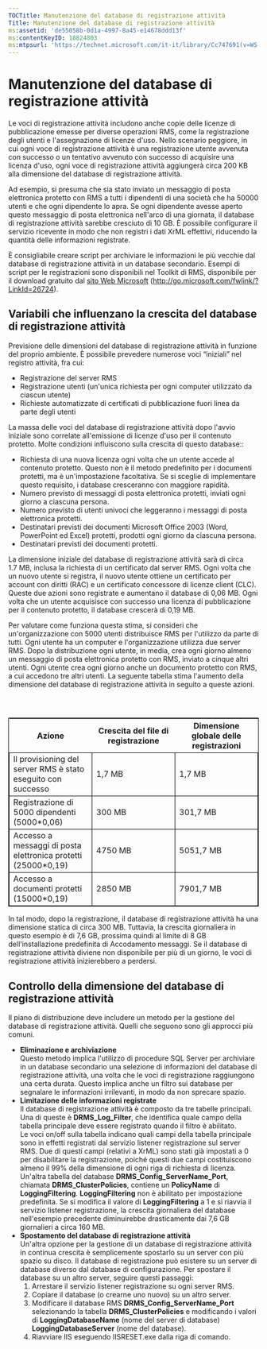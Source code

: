 ```yaml
---
TOCTitle: Manutenzione del database di registrazione attività
Title: Manutenzione del database di registrazione attività
ms:assetid: 'de55058b-0d1a-4997-8a45-e14678ddd13f'
ms:contentKeyID: 18824803
ms:mtpsurl: 'https://technet.microsoft.com/it-it/library/Cc747691(v=WS.10)'
---
```


Manutenzione del database di registrazione attività
===================================================

Le voci di registrazione attività includono anche copie delle licenze di pubblicazione emesse per diverse operazioni RMS, come la registrazione degli utenti e l'assegnazione di licenze d'uso. Nello scenario peggiore, in cui ogni voce di registrazione attività è una registrazione utente avvenuta con successo o un tentativo avvenuto con successo di acquisire una licenza d'uso, ogni voce di registrazione attività aggiungerà circa 200 KB alla dimensione del database di registrazione attività.

Ad esempio, si presuma che sia stato inviato un messaggio di posta elettronica protetto con RMS a tutti i dipendenti di una società che ha 50000 utenti e che ogni dipendente lo apra. Se ogni dipendente avesse aperto questo messaggio di posta elettronica nell'arco di una giornata, il database di registrazione attività sarebbe cresciuto di 10 GB. È possibile configurare il servizio ricevente in modo che non registri i dati XrML effettivi, riducendo la quantità delle informazioni registrate.

È consigliabile creare script per archiviare le informazioni le più vecchie dal database di registrazione attività in un database secondario. Esempi di script per le registrazioni sono disponibili nel Toolkit di RMS, disponibile per il download gratuito dal [sito Web Microsoft](http://go.microsoft.com/fwlink/?linkid=26724) (http://go.microsoft.com/fwlink/?LinkId=26724).

Variabili che influenzano la crescita del database di registrazione attività
----------------------------------------------------------------------------

Previsione delle dimensioni del database di registrazione attività in funzione del proprio ambiente. È possibile prevedere numerose voci “iniziali” nel registro attività, fra cui:

-   Registrazione del server RMS
-   Registrazione utenti (un'unica richiesta per ogni computer utilizzato da ciascun utente)
-   Richieste automatizzate di certificati di pubblicazione fuori linea da parte degli utenti

La massa delle voci del database di registrazione attività dopo l'avvio iniziale sono correlate all'emissione di licenze d'uso per il contenuto protetto. Molte condizioni influiscono sulla crescita di questo database::

-   Richiesta di una nuova licenza ogni volta che un utente accede al contenuto protetto. Questo non è il metodo predefinito per i documenti protetti, ma è un'impostazione facoltativa. Se si sceglie di implementare questo requisito, i database cresceranno con maggiore rapidità.
-   Numero previsto di messaggi di posta elettronica protetti, inviati ogni giorno a ciascuna persona.
-   Numero previsto di utenti univoci che leggeranno i messaggi di posta elettronica protetti.
-   Destinatari previsti dei documenti Microsoft Office 2003 (Word, PowerPoint ed Excel) protetti, prodotti ogni giorno da ciascuna persona.
-   Destinatari previsti dei documenti protetti.

La dimensione iniziale del database di registrazione attività sarà di circa 1.7 MB, inclusa la richiesta di un certificato dal server RMS. Ogni volta che un nuovo utente si registra, il nuovo utente ottiene un certificato per account con diritti (RAC) e un certificato concessore di licenze client (CLC). Queste due azioni sono registrate e aumentano il database di 0,06 MB. Ogni volta che un utente acquisisce con successo una licenza di pubblicazione per il contenuto protetto, il database crescerà di 0,19 MB.

Per valutare come funziona questa stima, si consideri che un'organizzazione con 5000 utenti distribuisce RMS per l'utilizzo da parte di tutti. Ogni utente ha un computer e l'organizzazione utilizza due server RMS. Dopo la distribuzione ogni utente, in media, crea ogni giorno almeno un messaggio di posta elettronica protetto con RMS, inviato a cinque altri utenti. Ogni utente crea ogni giorno anche un documento protetto con RMS, a cui accedono tre altri utenti. La seguente tabella stima l'aumento della dimensione del database di registrazione attività in seguito a queste azioni.

###  

 
<table style="border:1px solid black;">
<colgroup>
<col width="33%" />
<col width="33%" />
<col width="33%" />
</colgroup>
<thead>
<tr class="header">
<th>Azione</th>
<th>Crescita del file di registrazione</th>
<th>Dimensione globale delle registrazioni</th>
</tr>
</thead>
<tbody>
<tr class="odd">
<td style="border:1px solid black;">Il provisioning del server RMS è stato eseguito con successo</td>
<td style="border:1px solid black;">1,7 MB</td>
<td style="border:1px solid black;">1,7 MB</td>
</tr>
<tr class="even">
<td style="border:1px solid black;">Registrazione di 5000 dipendenti (5000*0,06)</td>
<td style="border:1px solid black;">300 MB</td>
<td style="border:1px solid black;">301,7 MB</td>
</tr>
<tr class="odd">
<td style="border:1px solid black;">Accesso a messaggi di posta elettronica protetti (25000*0,19)</td>
<td style="border:1px solid black;">4750 MB</td>
<td style="border:1px solid black;">5051,7 MB</td>
</tr>
<tr class="even">
<td style="border:1px solid black;">Accesso a documenti protetti (15000*0,19)</td>
<td style="border:1px solid black;">2850 MB</td>
<td style="border:1px solid black;">7901,7 MB</td>
</tr>
</tbody>
</table>
  
In tal modo, dopo la registrazione, il database di registrazione attività ha una dimensione statica di circa 300 MB. Tuttavia, la crescita giornaliera in questo esempio è di 7,6 GB, prossima quindi al limite di 8 GB dell'installazione predefinita di Accodamento messaggi. Se il database di registrazione attività diviene non disponibile per più di un giorno, le voci di registrazione attività inizierebbero a perdersi.
  
Controllo della dimensione del database di registrazione attività  
-----------------------------------------------------------------
  
Il piano di distribuzione deve includere un metodo per la gestione del database di registrazione attività. Quelli che seguono sono gli approcci più comuni.
  
-   **Eliminazione e archiviazione**  
    Questo metodo implica l'utilizzo di procedure SQL Server per archiviare in un database secondario una selezione di informazioni del database di registrazione attività, una volta che le voci di registrazione raggiungono una certa durata. Questo implica anche un filtro sui database per segnalare le informazioni irrilevanti, in modo da non sprecare spazio.  
-   **Limitazione delle informazioni registrate**  
    Il database di registrazione attività è composto da tre tabelle principali. Una di queste è **DRMS\_Log\_Filter**, che identifica quale campo della tabella principale deve essere registrato quando il filtro è abilitato.  
    Le voci on/off sulla tabella indicano quali campi della tabella principale sono in effetti registrati dal servizio listener registrazione sul server RMS. Due di questi campi (relativi a XrML) sono stati già impostati a 0 per disabilitare la registrazione, poiché questi due campi costituiscono almeno il 99% della dimensione di ogni riga di richiesta di licenza.  
    Un'altra tabella del database **DRMS\_Config\_ServerName\_Port**, chiamata **DRMS\_ClusterPolicies**, contiene un **PolicyName** di **LoggingFiltering**. **LoggingFiltering** non è abilitato per impostazione predefinita. Se si modifica il valore di **LoggingFiltering** a 1 e si riavvia il servizio listener registrazione, la crescita giornaliera del database nell'esempio precedente diminuirebbe drasticamente dai 7,6 GB giornalieri a circa 160 MB.  
-   **Spostamento del database di registrazione attività**  
    Un'altra opzione per la gestione di un database di registrazione attività in continua crescita è semplicemente spostarlo su un server con più spazio su disco. Il database di registrazione può esistere su un server di database diverso dal database di configurazione. Per spostare il database su un altro server, seguire questi passaggi:  
    1.  Arrestare il servizio listener registrazione su ogni server RMS.  
    2.  Copiare il database (o crearne uno nuovo) su un altro server.  
    3.  Modificare il database RMS **DRMS\_Config\_ServerName\_Port** selezionando la tabella **DRMS\_ClusterPolicies** e modificando i valori di **LoggingDatabaseName** (nome del server di database) **LoggingDatabaseServer** (nome del database).  
    4.  Riavviare IIS eseguendo IISRESET.exe dalla riga di comando.

